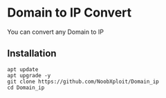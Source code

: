 # Domain to IP Convert
You can convert any Domain to IP

## Installation

````
apt update
apt upgrade -y
git clone https://github.com/NoobXploit/Domain_ip
cd Domain_ip
````
